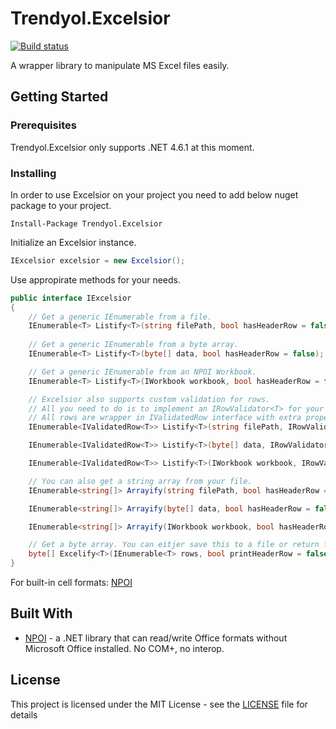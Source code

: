# Trendyol.Excelsior

[![Build status](https://ci.appveyor.com/api/projects/status/s50h6ad5mip73vyw?svg=true)](https://ci.appveyor.com/project/ocinbat/trendyol-excelsior)

A wrapper library to manipulate MS Excel files easily.

## Getting Started

### Prerequisites

Trendyol.Excelsior only supports .NET 4.6.1 at this moment.

### Installing

In order to use Excelsior on your project you need to add below nuget package to your project.

```
Install-Package Trendyol.Excelsior
```

Initialize an Excelsior instance.

```csharp
IExcelsior excelsior = new Excelsior();
```

Use appropirate methods for your needs.

```csharp
public interface IExcelsior
{
    // Get a generic IEnumerable from a file.
    IEnumerable<T> Listify<T>(string filePath, bool hasHeaderRow = false);
    
    // Get a generic IEnumerable from a byte array.
    IEnumerable<T> Listify<T>(byte[] data, bool hasHeaderRow = false);

    // Get a generic IEnumerable from an NPOI Workbook.
    IEnumerable<T> Listify<T>(IWorkbook workbook, bool hasHeaderRow = false);

    // Excelsior also supports custom validation for rows.
    // All you need to do is to implement an IRowValidator<T> for your class and give an instance to Excelsior when you call desired method.
    // All rows are wrapper in IValidatedRow interface with extra properties indicating if the row is valid or not.
    IEnumerable<IValidatedRow<T>> Listify<T>(string filePath, IRowValidator<T> rowValidator, bool hasHeaderRow = false);

    IEnumerable<IValidatedRow<T>> Listify<T>(byte[] data, IRowValidator<T> rowValidator, bool hasHeaderRow = false);

    IEnumerable<IValidatedRow<T>> Listify<T>(IWorkbook workbook, IRowValidator<T> rowValidator, bool hasHeaderRow = false);

    // You can also get a string array from your file.
    IEnumerable<string[]> Arrayify(string filePath, bool hasHeaderRow = false);

    IEnumerable<string[]> Arrayify(byte[] data, bool hasHeaderRow = false);

    IEnumerable<string[]> Arrayify(IWorkbook workbook, bool hasHeaderRow = false);

    // Get a byte array. You can eitjer save this to a file or return from a controller.
    byte[] Excelify<T>(IEnumerable<T> rows, bool printHeaderRow = false);
}
```

For built-in cell formats:
[NPOI](https://github.com/tonyqus/npoi/blob/02f080d3ee37e4f04a999be32604b1cb6bf3e649/main/SS/UserModel/BuiltinFormats.cs)

## Built With

* [NPOI](https://github.com/tonyqus/npoi) - a .NET library that can read/write Office formats without Microsoft Office installed. No COM+, no interop.

## License

This project is licensed under the MIT License - see the [LICENSE](LICENSE) file for details
